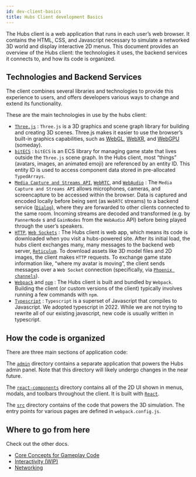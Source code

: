 ```yaml
---
id: dev-client-basics
title: Hubs Client development Basics
---
```


The Hubs client is a web application that runs in each user&rsquo;s web
browser. It contains the HTML, CSS, and Javascript necessary to simulate a
networked 3D world and display interactive 2D menus. This document provides
an overview of the Hubs client: the technologies it uses, the backend services
it connects to, and how its code is organized.


## Technologies and Backend Services

The client combines several libraries and technologies to provide this
experience to users, and offers developers various ways to change and extend
its functionality.

These are the main technologies in use by the hubs client:

- [`Three.js`](https://threejs.org/) : `Three.js` is a 3D graphics and scene
graph library for building and creating 3D scenes. Three.js makes it easier
to use the browser&rsquo;s built-in graphics capabilities, such as
[WebGL](https://developer.mozilla.org/en-US/docs/Web/API/WebGL_API),
[WebXR](https://developer.mozilla.org/en-US/docs/Web/API/WebXR_Device_API),
and [WebGPU](https://developer.mozilla.org/en-US/docs/Web/API/WebGPU_API)
(someday).
- [`bitECS`](https://github.com/NateTheGreatt/bitECS) : `bitECS` is an ECS
library for managing game state that lives outside the `Three.js` scene graph.
In the Hubs client, most &ldquo;things&rdquo; (avatars, images, an animated
emoji) are referenced by an entity ID. This entity ID is used to access
component data stored in pre-allocated `TypedArrays`.
- [`Media Capture and Streams API`](https://developer.mozilla.org/en-US/docs/Web/API/Media_Capture_and_Streams_API),
[`WebRTC`](https://developer.mozilla.org/en-US/docs/Web/API/WebRTC_API),
and [`WebAudio`](https://developer.mozilla.org/en-US/docs/Web/API/Web_Audio_API) :
The `Media Capture and Streams API` allows microphones, cameras, and
screencapture to be accessed within the browser. Data is captured and encoded
locally before being sent (as `WebRTC` streams) to a backend service
([`Dialog`](https://github.com/mozilla/dialog)), where they are forwarded to
other clients connected to the same room. Incoming streams are decoded and
transformed (e.g. by `PannerNode` s and `GainNodes` from the `WebAudio` API)
before being played through the user&rsquo;s speakers.
- [`HTTP`](https://developer.mozilla.org/en-US/docs/Web/HTTP),
[`Web Sockets`](https://developer.mozilla.org/en-US/docs/Web/API/WebSockets_API) :
The Hubs client is web app, which means its code is downloaded when you visit a
hubs-powered site. After its initial load, the hubs client exchanges many, many
messages to the backend web server, [`Reticulum`](https://github.com/mozilla/reticulum).
To download assets like 3D model files and 2D images, the client makes `HTTP`
requests. To exchange game state information like, &ldquo;where my avatar is
moving&rdquo;, the client sends messages over a `Web Socket` connection
(specifically, via [`Phoenix channels`](https://www.phoenixframework.org/)).
- [`Webpack`](https://webpack.js.org/) and [`npm`](https://www.npmjs.com/) :
The Hubs client is built and bundled by `Webpack`. Building the client (or
custom versions of the client) typically involves running a few commands with
`npm`.
- [`Typescript`](https://www.typescriptlang.org/) : `Typescript` is a superset
of Javascript that compiles to Javascript. We adopted typescript in 2022. While
we are not trying to rewrite all of our existing javascript, new code is
usually written in typescript.


## How the code is organized

There are three main sections of application code:

The [`admin`](https://github.com/mozilla/hubs/tree/master/admin) directory
contains a separate application that powers the Hubs admin panel. Note that
this directory will likely undergo changes in the near future.

The [`react-components`](https://github.com/mozilla/hubs/tree/master/src/react-components)
directory contains all of the 2D UI shown in menus, modals, and toolbars
throughout the client. It is built with [`React`](https://react.dev/).

The [`src`](https://github.com/mozilla/hubs/tree/master/src) directory contains
of the code that powers the 3D simulation. The entry points for various pages
are defined in `webpack.config.js`.


## Where to go from here

Check out the other docs.

- [Core Concepts for Gameplay Code](./dev-client-gameplay.html)
- [Interactivity (WIP)](./dev-client-interactivity.html)
- [Networking](./dev-client-networking.html)

